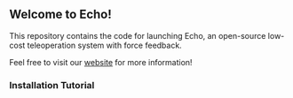 ## Welcome to Echo!
This repository contains the code for launching Echo, an open-source low-cost teleoperation system with force feedback. 

Feel free to visit our [website](https://eterwait.github.io/Echo/) for more information!

### Installation Tutorial
